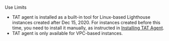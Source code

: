Use Limits
- TAT agent is installed as a built-in tool for Linux-based Lighthouse instances created after Dec 15, 2020. For instances created before this time, you need to install it manually, as instructed in [Installing TAT Agent](https://intl.cloud.tencent.com/document/product/1147/46042).
- TAT agent is only available for VPC-based instances.
